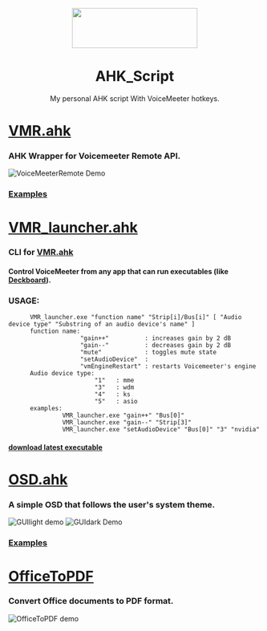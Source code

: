 <p align="center">
  <img width="250" height="80" align="center" src="https://www.autohotkey.com/assets/images/ahk-logo-no-text241x78-160.png">
</p>
<h1 align="center">
  AHK_Script
</h1>
<p align="center">
 My personal AHK script With VoiceMeeter hotkeys.
</p>

# [VMR.ahk](./src/Lib/VMR.ahk)
  ### AHK Wrapper for <a style="text-decoration:none" href="https://www.vb-audio.com/Services/developers.htm">Voicemeeter Remote API</a>.
  ![VoiceMeeterRemote Demo](https://user-images.githubusercontent.com/47293197/68070055-bfea4580-fd60-11e9-825e-3ae075367f5a.gif)

### [**Examples**](https://github.com/SaifAqqad/AHK_Script/blob/c5dbb3c96ec036125261e28b62f3ade15329bf9b/src/Script.ahk#L38)

# [VMR_launcher.ahk](./src/VMR_launcher.ahk)
  ### CLI for [VMR.ahk](./src/Lib/VMR.ahk) 
  #### Control VoiceMeeter from any app that can run executables (like [Deckboard](https://deckboard.app/)).
  ### USAGE:
          VMR_launcher.exe "function name" "Strip[i]/Bus[i]" [ "Audio device type" "Substring of an audio device's name" ]
          function name: 
                        "gain++"          : increases gain by 2 dB
                        "gain--"          : decreases gain by 2 dB
                        "mute"            : toggles mute state
                        "setAudioDevice"  : 
                        "vmEngineRestart" : restarts Voicemeeter's engine
          Audio device type: 
                            "1"   : mme
                            "3"   : wdm
                            "4"   : ks
                            "5"   : asio
          examples:
                   VMR_launcher.exe "gain++" "Bus[0]"    
                   VMR_launcher.exe "gain--" "Strip[3]" 
                   VMR_launcher.exe "setAudioDevice" "Bus[0]" "3" "nvidia"
#### [download latest executable](https://github.com/SaifAqqad/AHK_Script/releases/latest)
    
# [OSD.ahk](./src/Lib/OSD.ahk)
  ### A simple OSD that follows the user's system theme.
  ![GUIlight demo](https://user-images.githubusercontent.com/47293197/68298049-55067a80-0090-11ea-877c-9f2964873c96.gif) ![GUIdark Demo](https://user-images.githubusercontent.com/47293197/68298037-50da5d00-0090-11ea-854b-54731a5ffcd8.gif)

### [**Examples**](https://github.com/SaifAqqad/AHK_Script/blob/c5dbb3c96ec036125261e28b62f3ade15329bf9b/src/Script.ahk#L39)

# [OfficeToPDF](./src/other/OfficeToPDF)
  ### Convert Office documents to PDF format. 
  ![OfficeToPDF demo](https://user-images.githubusercontent.com/47293197/77193665-8713f880-6ad6-11ea-9f4d-6f2df0773f4f.gif)
